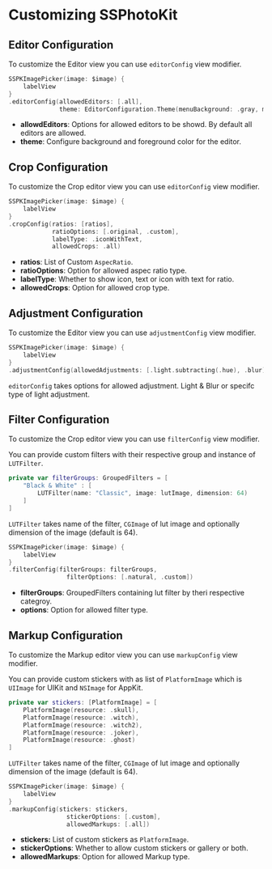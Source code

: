 # Customizing SSPhotoKit

## Editor Configuration

To customize the Editor view you can use `editorConfig` view modifier.

```swift
SSPKImagePicker(image: $image) {
    labelView
}
.editorConfig(allowedEditors: [.all],
              theme: EditorConfiguration.Theme(menuBackground: .gray, menuForeground: .white))
```

- **allowdEditors**: Options for allowed editors to be showd. By default all editors are allowed.
- **theme**: Configure background and foreground color for the editor.

## Crop Configuration

To customize the Crop editor view you can use `editorConfig` view modifier.

```swift
SSPKImagePicker(image: $image) {
    labelView
}
.cropConfig(ratios: [ratios],
            ratioOptions: [.original, .custom],
            labelType: .iconWithText,
            allowedCrops: .all)
```

- **ratios**: List of Custom `AspecRatio`.
- **ratioOptions**: Option for allowed aspec ratio type.
- **labelType**: Whether to show icon, text or icon with text for ratio.
- **allowedCrops**: Option for allowed crop type.

## Adjustment Configuration

To customize the Editor view you can use `adjustmentConfig` view modifier.

```swift
SSPKImagePicker(image: $image) {
    labelView
}
.adjustmentConfig(allowedAdjustments: [.light.subtracting(.hue), .blur])
```

`editorConfig` takes options for allowed adjustment. Light & Blur or specifc type of light adjustment.

## Filter Configuration

To customize the Crop editor view you can use `filterConfig` view modifier.

You can provide custom filters with their respective group and instance of `LUTFilter`.

```swift
private var filterGroups: GroupedFilters = [
    "Black & White" : [
        LUTFilter(name: "Classic", image: lutImage, dimension: 64)
    ]
]
```

`LUTFilter` takes name of the filter, `CGImage` of lut image and optionally dimension of the image (default is 64).

```swift
SSPKImagePicker(image: $image) {
    labelView
}
.filterConfig(filterGroups: filterGroups,
                filterOptions: [.natural, .custom])
```

- **filterGroups**: GroupedFilters containing lut filter by theri respective categroy.
- **options**: Option for allowed filter type.

## Markup Configuration

To customize the Markup editor view you can use `markupConfig` view modifier.

You can provide custom stickers with as list of `PlatformImage` which is `UIImage` for UIKit and `NSImage` for AppKit.

```swift
private var stickers: [PlatformImage] = [
    PlatformImage(resource: .skull),
    PlatformImage(resource: .witch),
    PlatformImage(resource: .witch2),
    PlatformImage(resource: .joker),
    PlatformImage(resource: .ghost)
]
```

`LUTFilter` takes name of the filter, `CGImage` of lut image and optionally dimension of the image (default is 64).

```swift
SSPKImagePicker(image: $image) {
    labelView
}
.markupConfig(stickers: stickers,
                stickerOptions: [.custom],
                allowedMarkups: [.all])
```

- **stickers:** List of custom stickers as `PlatformImage`.
- **stickerOptions**: Whether to allow custom stickers or gallery or both.
- **allowedMarkups**: Option for allowed Markup type.
